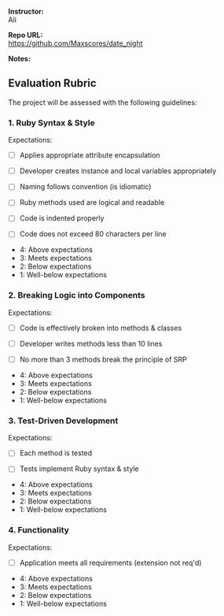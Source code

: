 **Instructor:**   
Ali  

**Repo URL:**   
https://github.com/Maxscores/date_night  

**Notes:**

## Evaluation Rubric

The project will be assessed with the following guidelines:

### 1. Ruby Syntax & Style

Expectations:

- [ ] Applies appropriate attribute encapsulation  

- [ ] Developer creates instance and local variables appropriately

- [ ] Naming follows convention (is idiomatic)

- [ ] Ruby methods used are logical and readable

- [ ] Code is indented properly

- [ ] Code does not exceed 80 characters per line  

* 4: Above expectations
* 3: Meets expectations
* 2: Below expectations
* 1: Well-below expectations

### 2. Breaking Logic into Components

Expectations:

- [ ] Code is effectively broken into methods & classes

- [ ] Developer writes methods less than 10 lines

- [ ] No more than 3 methods break the principle of SRP

* 4: Above expectations
* 3: Meets expectations
* 2: Below expectations
* 1: Well-below expectations

### 3. Test-Driven Development

Expectations:

- [ ] Each method is tested  

- [ ] Tests implement Ruby syntax & style   

* 4: Above expectations
* 3: Meets expectations
* 2: Below expectations
* 1: Well-below expectations

### 4. Functionality

Expectations:

- [ ] Application meets all requirements (extension not req'd)

* 4: Above expectations
* 3: Meets expectations
* 2: Below expectations
* 1: Well-below expectations
